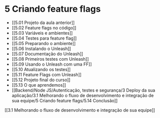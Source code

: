 # 5 Criando feature flags
- [[5.01  Projeto da aula anterior]]
- [[5.02  Feature flags no código]]
- [[5.03  Variáveis e ambientes]]
- [[5.04 Testes para feature flag]]
- [[5.05 Preparando o ambiente]]
- [[5.06  Instalando o Unleash]]
- [[5.07 Documentação do Unleash]]
- [[5.08 Primeiros testes com Unleash]]
- [[5.09 Usando o Unleash com uma FF]]
- [[5.10 Atualizando os testes]]
- [[5.11  Feature Flags com Unleash]]
- [[5.12 Projeto final do curso]]
- [[5.13 O que aprendemos]]
- [[Backend/Node JS/Autenticação, testes e segurança/3 Deploy da sua aplicação/3.1 Melhorando o fluxo de desenvolvimento e integração de sua equipe/5 Criando feature flags/5.14 Conclusão]]

[[3.1 Melhorando o fluxo de desenvolvimento e integração de sua equipe]]